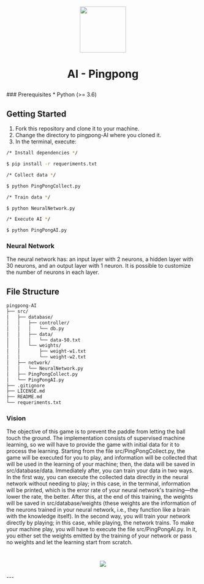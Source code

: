 <h1 align="center">
  <img src="https://user-images.githubusercontent.com/40550247/72228004-81071600-3581-11ea-9972-1cbe906001ed.png" width="120px" />
</h1>

<h1 align="center">
   
AI - Pingpong 
</h1>
### Prerequisites
* Python (>= 3.6)

## Getting Started
1. Fork this repository and clone it to your machine.
2. Change the directory to pingpong-AI where you cloned it.
3. In the terminal, execute:

```bash
/* Install dependencies */

$ pip install -r requeriments.txt

/* Collect data */

$ python PingPongCollect.py

/* Train data */

$ python NeuralNetwork.py

/* Execute AI */

$ python PingPongAI.py
```

### Neural Network
The neural network has: an input layer with 2 neurons, a hidden layer with 30 neurons, and an output layer with 1 neuron. It is possible to customize the number of neurons in each layer.


## File Structure

```bash
pingpong-AI
├── src/
│   ├── database/
│   │   ├── controller/
│   │   │   └── db.py
│   │   ├── data/
│   │   │   └── data-50.txt
│   │   └── weights/
│   │       ├── weight-w1.txt
│   │       └── weight-w2.txt
│   ├── network/
│   │   └── NeuralNetwork.py
│   ├── PingPongCollect.py
│   └── PingPongAI.py
├── .gitignore
├── LICENSE.md
├── README.md
└── requeriments.txt
```

### Vision
The objective of this game is to prevent the paddle from letting the ball touch the ground. The implementation consists of supervised machine learning, so we will have to provide the game with initial data for it to process the learning. Starting from the file src/PingPongCollect.py, the game will be executed for you to play, and information will be collected that will be used in the learning of your machine; then, the data will be saved in src/database/data. Immediately after, you can train your data in two ways. In the first way, you can execute the collected data directly in the neural network without needing to play; in this case, in the terminal, information will be printed, which is the error rate of your neural network's training—the lower the rate, the better. After this, at the end of this training, the weights will be saved in src/database/weights (these weights are the information of the neurons trained in your neural network, i.e., they function like a brain with the knowledge itself). In the second way, you will train your network directly by playing; in this case, while playing, the network trains. To make your machine play, you will have to execute the file src/PingPongAI.py. In it, you either set the weights emitted by the training of your network or pass no weights and let the learning start from scratch.

<h1 align="center">
  <img src="https://user-images.githubusercontent.com/40550247/72691686-149e9080-3b06-11ea-863f-10a38f5f6e60.gif"/>
</h1>
---
